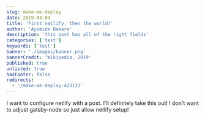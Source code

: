 ```yaml
---
slug: make-me-deploy
date: 2019-04-04
title: 'First netlify, then the world!'
author: 'Ayomide Bakare'
description: 'this post has all of the right fields'
categories: ['test']
keywords: ['test']
banner: './images/banner.png'
bannerCredit: 'Wikipedia, 2019'
published: true
unlisted: true
hasFooter: false
redirects:
  - '/make-me-deploy-423123'
---
```


I want to configure netlify with a post. I'll definitely take this out! I don't want to adjust gatsby-node so just allow netlify setup!
